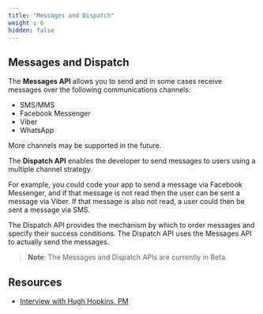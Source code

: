 ```yaml
---
title: "Messages and Dispatch"
weight : 6
hidden: false
---
```


## Messages and Dispatch

The **Messages API** allows you to send and in some cases receive messages over the following communications channels:

* SMS/MMS
* Facebook Messenger
* Viber
* WhatsApp

More channels may be supported in the future.

The **Dispatch API** enables the developer to send messages to users using a multiple channel strategy.

For example, you could code your app to send a message via Facebook Messenger, and if that message is not read then the user can be sent a message via Viber. If that message is also not read, a user could then be sent a message via SMS.

The Dispatch API provides the mechanism by which to order messages and specify their success conditions. The Dispatch API uses the Messages API to actually send the messages.


> **Note**: The Messages and Dispatch APIs are currently in Beta.

## Resources

* [Interview with Hugh Hopkins, PM](https://www.vonage.com/resources/articles/simplifying-messaging-introducing-nexmo-messages-api-dispatch-api-beta/)